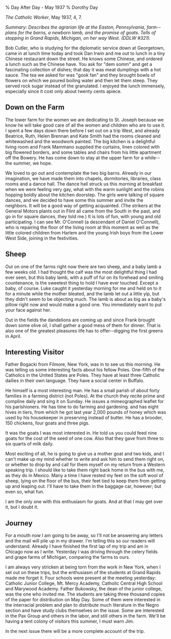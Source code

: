 % Day After Day - May 1937
% Dorothy Day

*The Catholic Worker*, May 1937, 4, 7.

*Summary: Describes the agrarian life at the Easton, Pennsylvania,
farm--plans for the barns, a newborn lamb, and the promise of goats.
Tells of stopping in Grand Rapids, Michigan, on her way West. (DDLW
\#321).*

Bob Cutler, who is studying for the diplomatic service down at
Georgetown, came in at lunch time today and took Dan Irwin and me out to
lunch in a tiny Chinese restaurant down the street. He knows some
Chinese, and ordered a lunch such as the Chinese have. You ask for "dem
somm" and get a fascinating collection of dishes; that day it was meat
dumplings with a hot sauce. The tea we asked for was "gook fan" and they
brought bowls of flowers on which we poured boiling water and then let
them steep. They served rock sugar instead of the granulated. I enjoyed
the lunch immensely, especially since it cost only about twenty cents
apiece.

Down on the Farm
---

The lower farm for the women we are dedicating to St. Joseph because we
know he will take good care of all the women and children who are to use
it. I spent a few days down there before I set out on a trip West, and
already Beatrice, Ruth, Helen Brennan and Kate Smith had the rooms
cleaned and whitewashed and the woodwork painted. The big kitchen is a
delightful living room and Frank Mammano supplied the curtains, linen
colored with big flowered borders, and some tables and chairs from his
little apartment off the Bowery. He has come down to stay at the upper
farm for a while--the summer, we hope.

We loved to go out and contemplate the two big barns. Already in our
imagination, we have made them into chapels, dormitories, libraries,
class rooms and a dance hall. The dance hall struck us this morning at
breakfast when we were feeling very gay, what with the warm sunlight and
the robins hopping boldly about the kitchen doorstep. The girls were
talking of square dances, and we decided to have some this summer and
invite the neighbors. It will be a good way of getting acquainted. (The
strikers at the General Motors plants out in Flint all came from the
South in the past, and go in for square dances, they told me.) It is
lots of fun, with young and old participating. I can see Mr. O'Connell
(a descendant of Daniel O'Connell), who is repairing the floor of the
living room at this moment as well as the little colored children from
Harlem and the young Irish boys from the Lower West Side, joining in the
festivities.

Sheep
---

Out on one of the farms right now there are two sheep, and a baby lamb a
few weeks old. I had thought the calf was the most delightful thing I
had ever seen, but this baby lamb, with a puff of fur on its forehead
and smiling countenance, is the sweetest thing to hold I have ever
touched. Except a baby, of course. Luke caught it yesterday morning for
me and held on to it for a minute while the mother bleated, and the lamb
let out a little yip, but they didn't seem to be objecting much. The
lamb is about as big as a baby's pillow right now and would make a good
one. You immediately want to put your face against her.

Out in the fields the dandelions are coming up and since Frank brought
down some olive oil, I shall gather a good mess of them for dinner. That
is also one of the greatest pleasures life has to offer--digging the
first greens in April.

Interesting Visitor
---

Father Bogacki from Filmore, New York, was in to see us this morning. He
was telling us some interesting facts about his fellow Poles. One-fifth
of the Catholics in the United States are Poles. They have at least
three Catholic dailies in their own language. They have a social center
in Buffalo.

He himself is a most interesting man. He has a small parish of about
forty families in a farming district (not Poles). At the church they
recite prime and compline daily and sing it on Sunday. He issues a
mimeographed leaflet for his parishioners. He has time to do farming and
gardening. and has eight hives in tiers, from which he got last year
2,000 pounds of honey which was used by his housekeeper in preserving
instead of butter. He has a brooder, 150 chickens, four goats and three
pigs.

It was the goats I was most interested in. He told us you could feed
nine goats for the cost of the seed of one cow. Also that they gave from
three to six quarts of milk daily.

Most exciting of all, he is going to give us a mother goat and two kids,
and I can't make up my mind whether to write and ask him to send them
right on, or whether to drop by and call for them myself on my return
from a Western speaking trip. I should like to take them right back home
in the bus with me, as they do in Mexico. Many a time I have rested my
feet on the soft wool of sheep, lying on the floor of the bus, their
feet tied to keep them from getting up and leaping out. I'll have to
take them in the baggage car, however; but even so, what fun.

I am the only one with this enthusiasm for goats. And at that I may get
over it, but I doubt it.

Journey
---

For a mouth now I am going to be away, so I'll not be answering any
letters and the mail will pile up in my drawer. I'm telling this so our
readers will understand. Already I have finished the first lap of my
trip and am in Chicago now as I write. Yesterday I was driving through
the celery fields and grape farms of Michigan, comparing the farms to
ours.

I am always very stricken at being torn from the work in New York, when
I set out on these trips, but the enthusiasm of the students at Grand
Rapids made me forget it. Four schools were present at the meeting
yesterday: Catholic Junior College, Mt. Mercy Academy, Catholic Central
High School and Marywood Academy. Father Bukowsky, the dean of the
junior college, was the one who invited me. The students are taking
three thousand copies of the paper for distribution on May Day. Some of
them were interested in the interracial problem and plan to distribute
much literature in the Negro section and have study clubs themselves on
the issue. Some are interested in the Pax Group and others in the labor,
and still others in the farm. We'll be having a tent colony of visitors
this summer, I must warn Jim.

In the next issue there will be a more complete account of the trip.

